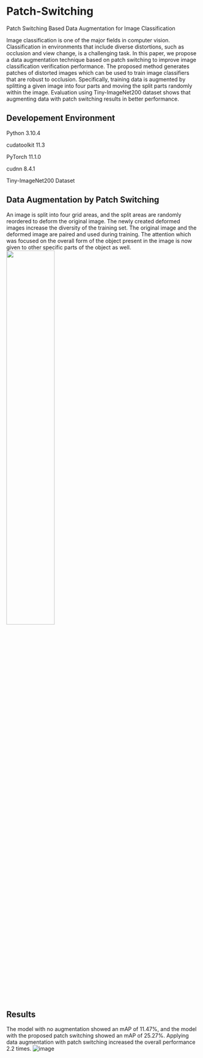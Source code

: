 # Patch-Switching
Patch Switching Based Data Augmentation for Image Classification

Image classification is one of the major fields in computer vision.
Classification in environments that include diverse distortions, such as occlusion and view change, is a challenging task.
In this paper, we propose a data augmentation technique based on patch switching to improve image classification verification performance.
The proposed method generates patches of distorted images which can be used to train image classifiers that are robust to occlusion.
Specifically, training data is augmented by splitting a given image into four parts and moving the split parts randomly within the image.
Evaluation using Tiny-ImageNet200 dataset shows that augmenting data with patch switching results in better performance.


## Developement Environment
Python 3.10.4

cudatoolkit 11.3

PyTorch 11.1.0

cudnn 8.4.1

Tiny-ImageNet200 Dataset

## Data Augmentation by Patch Switching
An image is split into four grid areas, and the split areas are randomly reordered to deform the original image.
The newly created deformed images increase the diversity of the training set.
The original image and the deformed image are paired and used during training.
The attention which was focused on the overall form of the object present in the image is now given to other specific parts of the object as well.
<img width="50%" src="https://github.com/Oh-Jieun/Patch-Switching/assets/105771364/3966b093-3530-4e9e-b974-f1efaee51afb"/>


## Results
The model with no augmentation showed an mAP of 11.47%, and the model with the proposed patch switching showed an mAP of 25.27%.
Applying data augmentation with patch switching increased the overall performance 2.2 times.
![image](https://github.com/Oh-Jieun/Patch-Switching/assets/105771364/78644c1c-eb7d-4c68-81cf-427c0dd15885)

